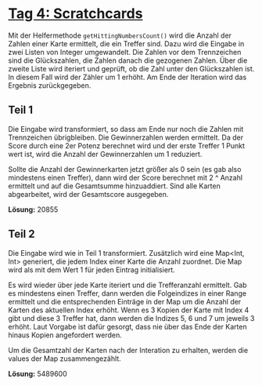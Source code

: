 # [Tag 4: Scratchcards](https://adventofcode.com/2023/day/4)

Mit der Helfermethode ```getHittingNumbersCount()``` wird die Anzahl der Zahlen einer Karte ermittelt, die ein Treffer sind. Dazu wird die Eingabe in zwei Listen von Integer umgewandelt. Die Zahlen vor dem Trennzeichen sind die Glückszahlen, die Zahlen danach die gezogenen Zahlen. Über die zweite Liste wird iteriert und geprüft, ob die Zahl unter den Glückszahlen ist. In diesem Fall wird der Zähler um 1 erhöht. Am Ende der Iteration wird das Ergebnis zurückgegeben.

## Teil 1

Die Eingabe wird transformiert, so dass am Ende nur noch die Zahlen mit Trennzeichen übrigbleiben. Die Gewinnerzahlen werden ermittelt. Da der Score durch eine 2er Potenz berechnet wird und der erste Treffer 1 Punkt wert ist, wird die Anzahl der Gewinnerzahlen um 1 reduziert.

Sollte die Anzahl der Gewinnerkarten jetzt größer als 0 sein (es gab also mindestens einen Treffer), dann wird der Score berechnet mit 2 ^ Anzahl ermittelt und auf die Gesamtsumme hinzuaddiert. Sind alle Karten abgearbeitet, wird der Gesamtscore ausgegeben.

**Lösung:** 20855

## Teil 2

Die Eingabe wird wie in Teil 1 transformiert. Zusätzlich wird eine Map<Int, Int> generiert, die jedem Index einer Karte die Anzahl zuordnet. Die Map wird als mit dem Wert 1 für jeden Eintrag initialisiert.

Es wird wieder über jede Karte iteriert und die Trefferanzahl ermittelt. Gab es mindestens einen Treffer, dann werden die Folgeindizes in einer Range ermittelt und die entsprechenden Einträge in der Map um die Anzahl der Karten des aktuellen Index erhöht. Wenn es 3 Kopien der Karte mit Index 4 gibt und diese 3 Treffer hat, dann werden die Indizes 5, 6 und 7 um jeweils 3 erhöht. Laut Vorgabe ist dafür gesorgt, dass nie über das Ende der Karten hinaus Kopien angefordert werden.

Um die Gesamtzahl der Karten nach der Interation zu erhalten, werden die values der Map zusammengezählt.

**Lösung:** 5489600



